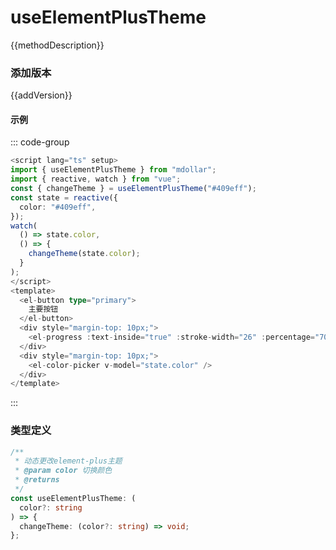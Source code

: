 <!--
 * @Description:
 * @Autor: 万洲
 * @Date: 2023-02-25 18:37:51
 * @LastEditors: 万洲
 * @LastEditTime: 2023-02-25 19:50:35
-->
<script setup lang="ts">
    /** 方法描述 */
const methodDescription="一个帮你完成element-plus动态主题的hooks"
/** 添加版本 */
const addVersion="1.0.5"

</script>

# useElementPlusTheme

{{methodDescription}}

### 添加版本

{{addVersion}}

#### 示例

::: code-group

```typescript [基本使用]
<script lang="ts" setup>
import { useElementPlusTheme } from "mdollar";
import { reactive, watch } from "vue";
const { changeTheme } = useElementPlusTheme("#409eff");
const state = reactive({
  color: "#409eff",
});
watch(
  () => state.color,
  () => {
    changeTheme(state.color);
  }
);
</script>
<template>
  <el-button type="primary">
    主要按钮
  </el-button>
  <div style="margin-top: 10px;">
    <el-progress :text-inside="true" :stroke-width="26" :percentage="70" />
  </div>
  <div style="margin-top: 10px;">
    <el-color-picker v-model="state.color" />
  </div>
</template>

```

:::

### 类型定义

```typescript
/**
 * 动态更改element-plus主题
 * @param color 切换颜色
 * @returns
 */
const useElementPlusTheme: (
  color?: string
) => {
  changeTheme: (color?: string) => void;
};
```
